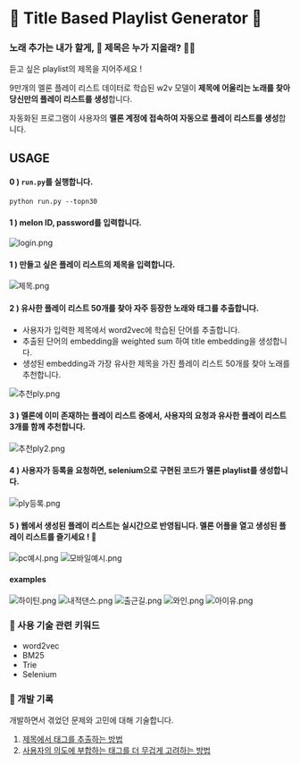 # 🎵 Title Based Playlist Generator 🎵

### 노래 추가는 내가 할게, 🙋 제목은 누가 지을래?  🤷‍♂

듣고 싶은 playlist의 제목을 지어주세요 !  

9만개의 멜론 플레이 리스트 데이터로 학습된 w2v 모델이 **제목에 어울리는 노래를 찾아 당신만의 플레이 리스트를 생성**합니다.  

자동화된 프로그램이 사용자의 **멜론 계정에 접속하여 자동으로 플레이 리스트를 생성**합니다.  


##  USAGE
#### **0 ) `run.py`를 실행합니다.**
```
python run.py --topn30
```  

#### **1 ) melon ID, password를 입력합니다.**
![login.png](fig/login.png)

  

  

#### **1 ) 만들고 싶은 플레이 리스트의 제목을 입력합니다.**

![제목.png](fig/제목입력.png)

  

  

#### **2 ) 유사한 플레이 리스트 50개를 찾아 자주 등장한 노래와 태그를 추출합니다.**

- 사용자가 입력한 제목에서 word2vec에 학습된 단어를 추출합니다.
- 추출된 단어의 embedding을 weighted sum 하여 title embedding을 생성합니다.
- 생성된 embedding과 가장 유사한 제목을 가진 플레이 리스트 50개를 찾아 노래를 추천합니다.

![추천ply.png](fig/추천ply.png)

  

  

#### **3 ) 멜론에 이미 존재하는 플레이 리스트 중에서, 사용자의 요청과 유사한 플레이 리스트 3개를 함께 추천합니다.**

![추천ply2.png](fig/추천ply2.png)

  

  

#### 4 **) 사용자가 등록을 요청하면, selenium으로 구현된 코드가 멜론 playlist를 생성합니다.**

![ply등록.png](fig/ply등록.png)

  

  

#### **5 ) 웹에서 생성된 플레이 리스트는 실시간으로 반영됩니다. 멜론 어플을 열고 생성된 플레이 리스트를 즐기세요 !** 🥰

![pc예시.png](fig/pc예시.png)
![모바일예시.png](fig/모바일예시.png)

  

  

#### **examples**
![하이틴.png](fig/하이틴.png)
![내적댄스.png](fig/내적댄스.png)
![출근길.png](fig/출근길.png)
![와인.png](fig/와인.png)
![아이유.png](fig/아이유.png)





### 🔑 사용 기술 관련 키워드

- word2vec
- BM25
- Trie
- Selenium

 
 ### 🤔 개발 기록
 개발하면서 겪었던 문제와 고민에 대해 기술합니다.  
 1. [제목에서 태그를 추출하는 방법](https://github.com/haeuuu/Title-Based-Playlist-Generator/blob/master/How%20to%20extract%20tag%20from%20title.md)
 2. [사용자의 의도에 부합하는 태그를 더 무겁게 고려하는 방법](https://github.com/haeuuu/Title-Based-Playlist-Generator/blob/master/%EC%82%AC%EC%9A%A9%EC%9E%90%EC%9D%98%20%EC%9D%98%EB%8F%84%20%EC%B0%BE%EA%B8%B0.md)
